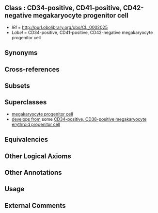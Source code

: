 
## Class : CD34-positive, CD41-positive, CD42-negative megakaryocyte progenitor cell

 * *IRI* = http://purl.obolibrary.org/obo/CL_0002025
 * *Label* = CD34-positive, CD41-positive, CD42-negative megakaryocyte progenitor cell

## Synonyms


## Cross-references


## Subsets


## Superclasses

 * [megakaryocyte progenitor cell](../../CL/53/CL_0000553.md)
 * [develops from](../../RO/02/RO_0002202.md) some [CD34-positive, CD38-positive megakaryocyte erythroid progenitor cell](../../CL/05/CL_0002005.md)

## Equivalencies


## Other Logical Axioms


## Other Annotations


## Usage


## External Comments

